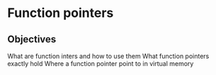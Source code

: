 # Function pointers
## Objectives

What are function inters and how to use them
What function pointers exactly hold
Where a function pointer point to in virtual memory
